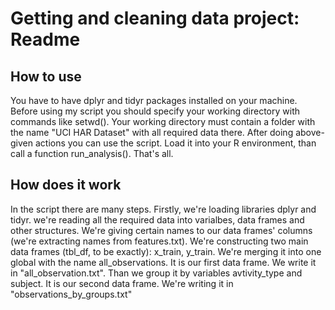 # Getting and cleaning data project: Readme
## How to use
You have to have dplyr and tidyr packages installed on your machine. Before using my script you should specify your working directory 
with commands like setwd(). Your working directory must contain a folder with the name "UCI HAR Dataset" with all required data there. 
After doing above-given actions you can use the script. Load it into your R environment, than call a function run_analysis(). That's all.
## How does it work
In the script there are many steps. Firstly, we're loading libraries dplyr and tidyr. we're reading all the required data into varialbes, 
data frames and other structures. We're giving certain names to our data frames' columns (we're extracting names from features.txt). We're 
constructing two main data frames (tbl_df, to be exactly): x_train, y_train. We're merging it into one global with the name 
all_observations. It is our first data frame. We write it in "all_observation.txt". Than we group it by variables avtivity_type and 
subject. It is our second data frame. We're writing it in "observations_by_groups.txt"

